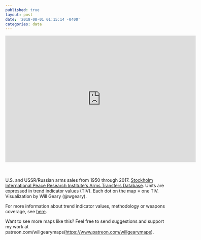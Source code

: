 ```yaml
---
published: true
layout: post
date: '2018-08-01 01:15:14 -0400'
categories: data
---
```


<iframe src="https://player.vimeo.com/video/286751571?title=0&byline=0&portrait=0" width="600" height="400" frameborder="0" webkitallowfullscreen mozallowfullscreen allowfullscreen></iframe>

<br><br>
U.S. and USSR/Russian arms sales from 1950 through 2017. [Stockholm International Peace Research Institute's Arms Transfers Database](https://www.sipri.org/databases/armstransfers). Units are expressed in trend indicator values (TIV). Each dot on the map = one TIV. Visualization by Will Geary (@wgeary).

For more information about trend indicator values, methodology or weapons coverage, see [here](https://www.sipri.org/databases/armstransfers/sources-and-methods).

Want to see more maps like this? Feel free to send suggestions and support my work at patreon.com/willgearymaps(https://www.patreon.com/willgearymaps).

